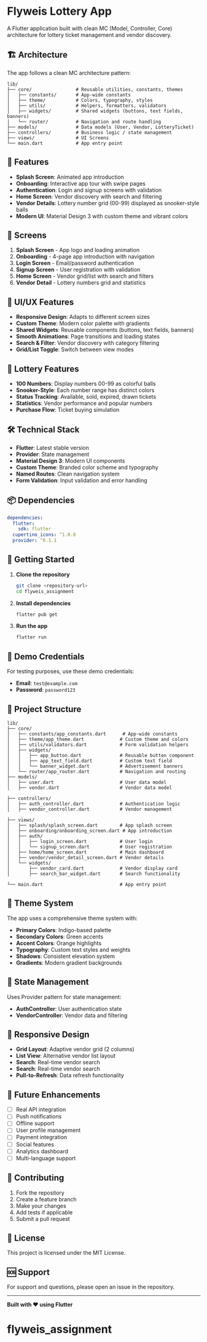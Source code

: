 # Flyweis Lottery App

A Flutter application built with clean MC (Model, Controller, Core) architecture for lottery ticket management and vendor discovery.

## 🏗️ Architecture

The app follows a clean MC architecture pattern:

```
lib/
├── core/                # Reusable utilities, constants, themes
│   ├── constants/       # App-wide constants
│   ├── theme/           # Colors, typography, styles
│   ├── utils/           # Helpers, formatters, validators
│   ├── widgets/         # Shared widgets (buttons, text fields, banners)
│   └── router/          # Navigation and route handling
├── models/              # Data models (User, Vendor, LotteryTicket)
├── controllers/         # Business logic / state management
├── views/               # UI Screens
└── main.dart            # App entry point
```

## 🚀 Features

- **Splash Screen**: Animated app introduction
- **Onboarding**: Interactive app tour with swipe pages
- **Authentication**: Login and signup screens with validation
- **Home Screen**: Vendor discovery with search and filtering
- **Vendor Details**: Lottery number grid (00-99) displayed as snooker-style balls
- **Modern UI**: Material Design 3 with custom theme and vibrant colors

## 📱 Screens

1. **Splash Screen** - App logo and loading animation
2. **Onboarding** - 4-page app introduction with navigation
3. **Login Screen** - Email/password authentication
4. **Signup Screen** - User registration with validation
5. **Home Screen** - Vendor grid/list with search and filters
6. **Vendor Detail** - Lottery numbers grid and statistics

## 🎨 UI/UX Features

- **Responsive Design**: Adapts to different screen sizes
- **Custom Theme**: Modern color palette with gradients
- **Shared Widgets**: Reusable components (buttons, text fields, banners)
- **Smooth Animations**: Page transitions and loading states
- **Search & Filter**: Vendor discovery with category filtering
- **Grid/List Toggle**: Switch between view modes

## 🎯 Lottery Features

- **100 Numbers**: Display numbers 00-99 as colorful balls
- **Snooker-Style**: Each number range has distinct colors
- **Status Tracking**: Available, sold, expired, drawn tickets
- **Statistics**: Vendor performance and popular numbers
- **Purchase Flow**: Ticket buying simulation

## 🛠️ Technical Stack

- **Flutter**: Latest stable version
- **Provider**: State management
- **Material Design 3**: Modern UI components
- **Custom Theme**: Branded color scheme and typography
- **Named Routes**: Clean navigation system
- **Form Validation**: Input validation and error handling

## 📦 Dependencies

```yaml
dependencies:
  flutter:
    sdk: flutter
  cupertino_icons: ^1.0.8
  provider: ^6.1.1
```

## 🚀 Getting Started

1. **Clone the repository**
   ```bash
   git clone <repository-url>
   cd flyweis_assignment
   ```

2. **Install dependencies**
   ```bash
   flutter pub get
   ```

3. **Run the app**
   ```bash
   flutter run
   ```

## 🔐 Demo Credentials

For testing purposes, use these demo credentials:

- **Email**: `test@example.com`
- **Password**: `password123`

## 📁 Project Structure

```
lib/
├── core/
│   ├── constants/app_constants.dart      # App-wide constants
│   ├── theme/app_theme.dart             # Custom theme and colors
│   ├── utils/validators.dart            # Form validation helpers
│   ├── widgets/
│   │   ├── app_button.dart              # Reusable button component
│   │   ├── app_text_field.dart          # Custom text field
│   │   └── banner_widget.dart           # Advertisement banners
│   └── router/app_router.dart           # Navigation and routing
├── models/
│   ├── user.dart                        # User data model
│   ├── vendor.dart                      # Vendor data model

├── controllers/
│   ├── auth_controller.dart             # Authentication logic
│   ├── vendor_controller.dart           # Vendor management

├── views/
│   ├── splash/splash_screen.dart        # App splash screen
│   ├── onboarding/onboarding_screen.dart # App introduction
│   ├── auth/
│   │   ├── login_screen.dart            # User login
│   │   └── signup_screen.dart           # User registration
│   ├── home/home_screen.dart            # Main dashboard
│   ├── vendor/vendor_detail_screen.dart # Vendor details
│   └── widgets/
│       ├── vendor_card.dart             # Vendor display card
│       ├── search_bar_widget.dart       # Search functionality

└── main.dart                            # App entry point
```

## 🎨 Theme System

The app uses a comprehensive theme system with:

- **Primary Colors**: Indigo-based palette
- **Secondary Colors**: Green accents
- **Accent Colors**: Orange highlights
- **Typography**: Custom text styles and weights
- **Shadows**: Consistent elevation system
- **Gradients**: Modern gradient backgrounds

## 🔄 State Management

Uses Provider pattern for state management:

- **AuthController**: User authentication state
- **VendorController**: Vendor data and filtering


## 📱 Responsive Design

- **Grid Layout**: Adaptive vendor grid (2 columns)
- **List View**: Alternative vendor list layout
- **Search**: Real-time vendor search
- **Search**: Real-time vendor search
- **Pull-to-Refresh**: Data refresh functionality

## 🚧 Future Enhancements

- [ ] Real API integration
- [ ] Push notifications
- [ ] Offline support
- [ ] User profile management
- [ ] Payment integration
- [ ] Social features
- [ ] Analytics dashboard
- [ ] Multi-language support

## 🤝 Contributing

1. Fork the repository
2. Create a feature branch
3. Make your changes
4. Add tests if applicable
5. Submit a pull request

## 📄 License

This project is licensed under the MIT License.

## 🆘 Support

For support and questions, please open an issue in the repository.

---

**Built with ❤️ using Flutter**
# flyweis_assignment
